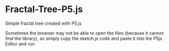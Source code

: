 # Fractal-Tree-P5.js
Simple fractal tree created with P5.js 

Sometimes the browser may not be able to open the files (because it cannot find the library), so simply copy the sketch.js code and paste it into the P5js Editor and run.
